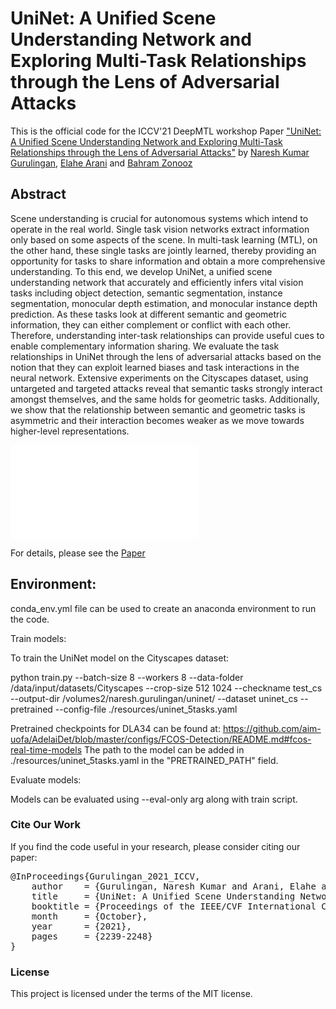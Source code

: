 # UniNet: A Unified Scene Understanding Network and Exploring Multi-Task Relationships through the Lens of Adversarial Attacks

This is the official code for the ICCV'21 DeepMTL workshop Paper ["UniNet: A Unified Scene Understanding Network and Exploring Multi-Task Relationships through the Lens of Adversarial Attacks"](https://arxiv.org/abs/2009.08325) by 
[Naresh Kumar Gurulingan](https://scholar.google.com/citations?user=6XoXurUAAAAJ&hl=en), [Elahe Arani](https://www.researchgate.net/profile/Elahe-Arani) and [Bahram Zonooz](https://scholar.google.com/citations?hl=en&user=FZmIlY8AAAAJ)


## Abstract

Scene understanding is crucial for autonomous systems which intend to operate in
the real world. Single task vision networks extract information only based on
some aspects of the scene. In multi-task learning (MTL), on the other hand, 
these single tasks are jointly learned, thereby providing an opportunity for 
tasks to share information and obtain a more comprehensive understanding. 
To this end, we develop UniNet, a unified scene understanding network that 
accurately and efficiently infers vital vision tasks including object detection,
semantic segmentation, instance segmentation, monocular depth estimation, and 
monocular instance depth prediction. As these tasks look at different semantic
and geometric information, they can either complement or conflict with each
other. Therefore, understanding inter-task relationships can provide useful cues
to enable complementary information sharing. We evaluate the task relationships
in UniNet through the lens of adversarial attacks based on the notion that they
can exploit learned biases and task interactions in the neural network. 
Extensive experiments on the Cityscapes dataset, using untargeted and targeted
attacks reveal that semantic tasks strongly interact amongst themselves, and the
same holds for geometric tasks. Additionally, we show that the relationship
between semantic and geometric tasks is asymmetric and their interaction becomes
weaker as we move towards higher-level representations.


![alt text](images/Encoder_Decoder.pdf "UniNet Encoder-Decoder")

For details, please see the
[Paper](https://arxiv.org/abs/2108.04584) 


## Environment:

conda_env.yml file can be used to create an anaconda environment to run the code.


Train models:

To train the UniNet model on the Cityscapes dataset: <br />

python train.py --batch-size 8 --workers 8 --data-folder /data/input/datasets/Cityscapes --crop-size 512 1024 --checkname test_cs --output-dir /volumes2/naresh.gurulingan/uninet/ --dataset uninet_cs --pretrained --config-file ./resources/uninet_5tasks.yaml <br />

Pretrained checkpoints for DLA34 can be found at: https://github.com/aim-uofa/AdelaiDet/blob/master/configs/FCOS-Detection/README.md#fcos-real-time-models 
The path to the model can be added in ./resources/uninet_5tasks.yaml in the "PRETRAINED_PATH" field.

Evaluate models:

Models can be evaluated using --eval-only arg along with train script.



### Cite Our Work
If you find the code useful in your research, please consider citing our paper:

<pre>
@InProceedings{Gurulingan_2021_ICCV, 
    author    = {Gurulingan, Naresh Kumar and Arani, Elahe and Zonooz, Bahram}, 
    title     = {UniNet: A Unified Scene Understanding Network and Exploring Multi-Task Relationships Through the Lens of Adversarial Attacks}, 
    booktitle = {Proceedings of the IEEE/CVF International Conference on Computer Vision (ICCV) Workshops}, 
    month     = {October},
    year      = {2021},
    pages     = {2239-2248}
}
</pre>

### License
This project is licensed under the terms of the MIT license.
